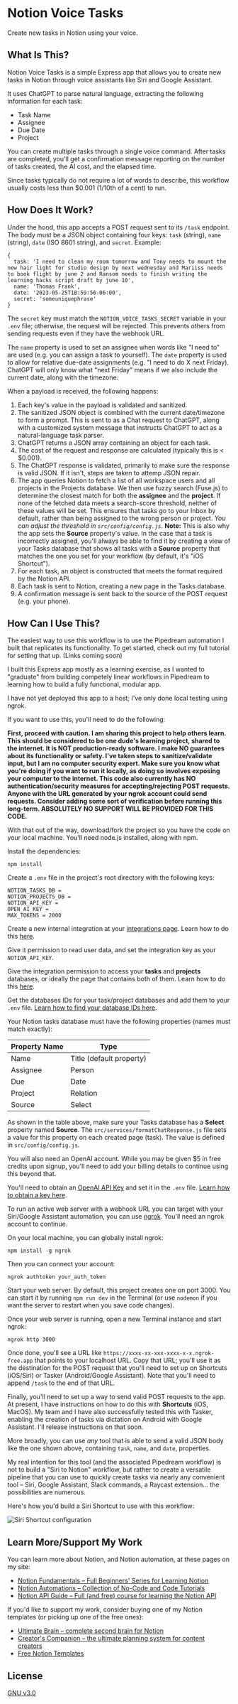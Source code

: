 # Notion Voice Tasks

Create new tasks in Notion using your voice.

## What Is This?

Notion Voice Tasks is a simple Express app that allows you to create new tasks in Notion through voice assistants like Siri and Google Assistant.

It uses ChatGPT to parse natural language, extracting the following information for each task:

- Task Name
- Assignee
- Due Date
- Project

You can create multiple tasks through a single voice command. After tasks are completed, you'll get a confirmation message reporting on the number of tasks created, the AI cost, and the elapsed time.

Since tasks typically do not require a lot of words to describe, this workflow usually costs less than $0.001 (1/10th of a cent) to run.

## How Does It Work?

Under the hood, this app accepts a POST request sent to its `/task` endpoint. The body must be a JSON object containing four keys: `task` (string), `name` (string), `date` (ISO 8601 string), and `secret`. Example:

```
{
  task: 'I need to clean my room tomorrow and Tony needs to mount the new hair light for studio design by next wednesday and Mariiss needs to book flight by june 2 and Ransom needs to finish writing the learning hacks script draft by june 10',
  name: 'Thomas Frank',
  date: '2023-05-25T18:59:56-06:00',
  secret: 'someuniquephrase'
}
```

The `secret` key must match the `NOTION_VOICE_TASKS_SECRET` variable in your `.env` file; otherwise, the request will be rejected. This prevents others from sending requests even if they have the webhook URL.

The `name` property is used to set an assignee when words like "I need to" are used (e.g. you can assign a task to yourself). The `date` property is used to allow for relative due-date assignments (e.g. "I need to do X next Friday). ChatGPT will only know what "next Friday" means if we also include the current date, along with the timezone.

When a payload is received, the following happens:

1. Each key's value in the payload is validated and sanitized.
2. The sanitized JSON object is combined with the current date/timezone to form a prompt. This is sent to as a Chat request to ChatGPT, along with a customized system message that instructs ChatGPT to act as a natural-language task parser.
3. ChatGPT returns a JSON array containing an object for each task.
4. The cost of the request and response are calculated (typically this is < $0.001).
5. The ChatGPT response is validated, primarily to make sure the response is valid JSON. If it isn't, steps are taken to attemp JSON repair.
6. The app queries Notion to fetch a list of all workspace users and all projects in the Projects database. We then use fuzzy search (Fuse.js) to determine the closest match for both the **assignee** and the **project**. If none of the fetched data meets a search-score threshold, neither of these values will be set. This ensures that tasks go to your Inbox by default, rather than being assigned to the wrong person or project. *You can adjust the threshold in `src/config/config.js`.* **Note:** This is also why the app sets the **Source** property's value. In the case that a task is incorrectly assigned, you'll always be able to find it by creating a view of your Tasks database that shows all tasks with a **Source** property that matches the one you set for your workflow (by default, it's "iOS Shortcut").
7. For each task, an object is constructed that meets the format required by the Notion API.
8. Each task is sent to Notion, creating a new page in the Tasks database.
9. A confirmation message is sent back to the source of the POST request (e.g. your phone).

## How Can I Use This?

The easiest way to use this workflow is to use the Pipedream automation I built that replicates its functionality. To get started, check out my full tutorial for setting that up. (Links coming soon)

I built this Express app mostly as a learning exercise, as I wanted to "graduate" from building competely linear workflows in Pipedream to learning how to build a fully functional, modular app.

I have not yet deployed this app to a host; I've only done local testing using ngrok.

If you want to use this, you'll need to do the following:

**First, proceed with caution. I am sharing this project to help others learn. This should be considered to be one dude's learning project, shared to the internet. It is NOT production-ready software. I make NO guarantees about its functionality or safety. I've taken steps to sanitize/validate input, but I am no computer security expert. Make sure you know what you're doing if you want to run it locally, as doing so involves exposing your computer to the internet. This code also currently has NO authentication/security measures for accepting/rejecting POST requests. Anyone with the URL generated by your ngrok account could send requests. Consider adding some sort of verification before running this long-term. ABSOLUTELY NO SUPPORT WILL BE PROVIDED FOR THIS CODE.**

With that out of the way, download/fork the project so you have the code on your local machine. You'll need node.js installed, along with npm.

Install the dependencies:

```
npm install
```

Create a `.env` file in the project's root directory with the following keys:

```
NOTION_TASKS_DB = 
NOTION_PROJECTS_DB = 
NOTION_API_KEY = 
OPEN_AI_KEY = 
MAX_TOKENS = 2000
```

Create a new internal integration at your [integrations page](https://www.notion.so/my-integrations). Learn how to do this [here](https://thomasjfrank.com/notion-api-crash-course/#create-a-notion-integration).

Give it permission to read user data, and set the integration key as your `NOTION_API_KEY`.

Give the integration permission to access your **tasks** and **projects** databases, or ideally the page that contains both of them. Learn how to do this [here](https://thomasjfrank.com/notion-api-crash-course/#add-your-integration-to-your-pokedex-database).

Get the databases IDs for your task/project databases and add them to your `.env` file. [Learn how to find your database IDs here](https://thomasjfrank.com/notion-api-crash-course/#obtain-your-database-id).

Your Notion tasks database must have the following properties (names must match exactly):

| Property Name | Type                     |
|---------------|--------------------------|
| Name          | Title (default property) |
| Assignee      | Person                   |
| Due           | Date                     |
| Project       | Relation                 |
| Source        | Select                   |

As shown in the table above, make sure your Tasks database has a **Select** property named **Source**. The `src/services/formatChatResponse.js` file sets a value for this property on each created page (task). The value is defined in `src/config/config.js`.

You will also need an OpenAI account. While you may be given $5 in free credits upon signup, you'll need to add your billing details to continue using this beyond that. 

You'll need to obtain an [OpenAI API Key](https://platform.openai.com/account/api-keys) and set it in the `.env` file. [Learn how to obtain a key here](https://thomasjfrank.com/how-to-transcribe-audio-to-text-with-chatgpt-and-notion/#transcribe-the-audio-file-with-whisper).

To run an active web server with a webhook URL you can target with your Siri/Google Assistant automation, you can use [ngrok](https://ngrok.com/). You'll need an ngrok account to continue.

On your local machine, you can globally install ngrok:

```
npm install -g ngrok
```

Then you can connect your account:

```
ngrok authtoken your_auth_token
```

Start your web server. By default, this project creates one on port 3000. You can start it by running `npm run dev` in the Terminal (or use `nodemon` if you want the server to restart when you save code changes).

Once your web server is running, open a new Terminal instance and start ngrok:

```
ngrok http 3000
```

Once done, you'll see a URL like `https://xxxx-xx-xxx-xxxx-x-x.ngrok-free.app` that points to your localhost URL. Copy that URL; you'll use it as the destination for the POST request that you'll need to set up on Shortcuts (iOS/Siri) or Tasker (Android/Google Assistant). Note that you'll need to append `/task` to the end of that URL.

Finally, you'll need to set up a way to send valid POST requests to the app. At present, I have instructions on how to do this with **Shortcuts** (iOS, MacOS). My team and I have also successfully tested this with Tasker, enabling the creation of tasks via dictation on Android with Google Assistant. I'll release instructions on that soon.

More broadly, you can use *any* tool that is able to send a valid JSON body like the one shown above, containing `task`, `name`, and `date`, properties.

My real intention for this tool (and the associated Pipedream workflow) is not to build a "Siri to Notion" workflow, but rather to create a versatile pipeline that you can use to quickly create tasks via nearly any convenient tool – Siri, Google Assistant, Slack commands, a Raycast extension... the possibilities are numerous.

Here's how you'd build a Siri Shortcut to use with this workflow:

![Siri Shortcut configuration](https://github.com/TomFrankly/notion-voice-tasks/blob/main/img/Shortcut_Example.jpg)

## Learn More/Support My Work

You can learn more about Notion, and Notion automation, at these pages on my site:

* [Notion Fundamentals – Full Beginners' Series for Learning Notion](https://thomasjfrank.com/fundamentals/)
* [Notion Automations – Collection of No-Code and Code Tutorials](https://thomasjfrank.com/notion-automations/)
* [Notion API Guide – Full (and free) course for learning the Notion API](https://thomasjfrank.com/notion-api-crash-course/)

If you'd like to support my work, consider buying one of my Notion templates (or picking up one of the free ones):

* [Ultimate Brain – complete second brain for Notion](https://thomasjfrank.com/brain/)
* [Creator's Companion – the ultimate planning system for content creators](https://thomasjfrank.com/creators-companion/)
* [Free Notion Templates](https://thomasjfrank.com/templates/)

## License

[GNU v3.0](https://github.com/TomFrankly/notion-voice-tasks/blob/main/LICENSE)











